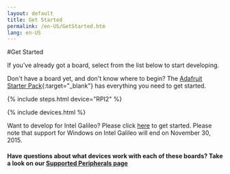 ```yaml
---
layout: default
title: Get Started
permalink: /en-US/GetStarted.htm
lang: en-US
---
```


#Get Started

If you've already got a board, select from the list below to start developing.

Don't have a board yet, and don't know where to begin?  The [Adafruit Starter Pack](http://adafruit.com/windows10iotpi2){:target="_blank"} has everything you need to get started.

{% include steps.html device="RPI2" %}

{% include devices.html %}

<p>Want to develop for Intel Galileo? Please click <a href="http://ms-iot.github.io/content/en-US/win8/SetupPC.htm">here</a> to get started. Please note that support for Windows on Intel Galileo will end on November 30, 2015.</p>

<h4 class="thin-header"> Have questions about what devices work with each of these boards?  Take a look on our <a target="_blank" href="{{site.baseurl}}/{{page.lang}}/win10/SupportedInterfaces.htm">Supported Peripherals page</a></h4>

